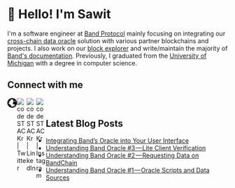 # 👋 Hello! I'm Sawit

I'm a software engineer at [Band Protocol](https://bandprotocol.com) mainly focusing on integrating our [cross-chain data oracle](https://bandprotocol.com/bandchain) solution with various partner blockchains and projects. I also work on our [block explorer](https://cosmoscan.io) and write/maintain the majority of [Band's documentation](https://docs.bandchain.org). Previously, I graduated from the [University of Michigan](https://umich.edu) with a degree in computer science.

## Connect with me

[<img align="left" alt="tansawit.me" width="22px" src="https://raw.githubusercontent.com/iconic/open-iconic/master/svg/globe.svg" />][website]

[<img align="left" alt="codeSTACKr | Twitter" width="22px" src="https://cdn.jsdelivr.net/npm/simple-icons@v3/icons/twitter.svg" />][twitter]

[<img align="left" alt="codeSTACKr | LinkedIn" width="22px" src="https://cdn.jsdelivr.net/npm/simple-icons@v3/icons/linkedin.svg" />][linkedin]

[<img align="left" alt="codeSTACKr | Instagram" width="22px" src="https://cdn.jsdelivr.net/npm/simple-icons@v3/icons/instagram.svg" />][instagram]

<br/>

## Latest Blog Posts
<!-- BLOG-POST-LIST:START -->
- [Integrating Band’s Oracle into Your User Interface](https://medium.com/bandprotocol/integrating-bands-oracle-into-your-user-interface-5bcf19448a9e?source=rss-2d9b0ef5b50b------2)
- [Understanding Band Oracle #3 — Lite Client Verification](https://medium.com/bandprotocol/understanding-band-oracle-3-lite-client-verification-d03ed3f4ccb8?source=rss-2d9b0ef5b50b------2)
- [Understanding Band Oracle #2 — Requesting Data on BandChain](https://medium.com/bandprotocol/understanding-band-oracle-2-requesting-data-on-bandchain-b3fde67072a?source=rss-2d9b0ef5b50b------2)
- [Understanding Band Oracle #1 — Oracle Scripts and Data Sources](https://medium.com/bandprotocol/understanding-band-oracle-1-oracle-scripts-and-data-sources-5d49847b4316?source=rss-2d9b0ef5b50b------2)
<!-- BLOG-POST-LIST:END -->

[website]: https://tansawit.me
[twitter]: https://twitter.com/tansawit
[instagram]: https://instagram.com/tansawit
[linkedin]: https://linkedin.com/in/tansawit
